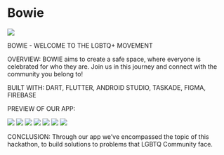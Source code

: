 # Bowie


![](https://github.com/saxenaishii/BOWIE/blob/master/assets/images/B1.png)

BOWIE - WELCOME TO THE LGBTQ+ MOVEMENT

OVERVIEW: BOWIE aims to create a safe space, where everyone is celebrated for who they are. Join us in this journey and connect with the community you belong to!

BUILT WITH: DART, FLUTTER, ANDROID STUDIO, TASKADE, FIGMA, FIREBASE


PREVIEW OF OUR APP: 


![](https://github.com/saxenaishii/BOWIE/blob/master/assets/images/B222.png)
![](https://github.com/saxenaishii/BOWIE/blob/master/assets/images/B3.png)
![](https://github.com/saxenaishii/BOWIE/blob/master/assets/images/B4.png)
![](https://github.com/saxenaishii/BOWIE/blob/master/assets/images/B5.png)
![](https://github.com/saxenaishii/BOWIE/blob/master/assets/images/B6.png)
![](https://github.com/saxenaishii/BOWIE/blob/master/assets/images/B7.png)
![](https://github.com/saxenaishii/BOWIE/blob/master/assets/images/B8.png)

CONCLUSION: Through our app we’ve encompassed the topic of this hackathon, to build solutions to problems that LGBTQ Community face.
